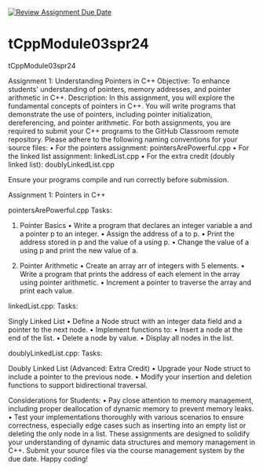 [![Review Assignment Due Date](https://classroom.github.com/assets/deadline-readme-button-24ddc0f5d75046c5622901739e7c5dd533143b0c8e959d652212380cedb1ea36.svg)](https://classroom.github.com/a/qRwyu5zC)
# tCppModule03spr24
tCppModule03spr24

Assignment 1: Understanding Pointers in C++
Objective: To enhance students' understanding of pointers, memory addresses, and pointer arithmetic in C++.
Description:
In this assignment, you will explore the fundamental concepts of pointers in C++. You will write programs that demonstrate the use of pointers, including pointer initialization, dereferencing, and pointer arithmetic.
For both assignments, you are required to submit your C++ programs to the GitHub Classroom remote repository. Please adhere to the following naming conventions for your source files:
•	For the pointers assignment: pointersArePowerful.cpp
•	For the linked list assignment: linkedList.cpp
•	For the extra credit (doubly linked list): doublyLinkedList.cpp

Ensure your programs compile and run correctly before submission. 

Assignment 1: Pointers in C++

pointersArePowerful.cpp Tasks:

1.	Pointer Basics
•	Write a program that declares an integer variable a and a pointer p to an integer.
•	Assign the address of a to p.
•	Print the address stored in p and the value of a using p.
•	Change the value of a using p and print the new value of a.

2.	Pointer Arithmetic
•	Create an array arr of integers with 5 elements.
•	Write a program that prints the address of each element in the array using pointer arithmetic.
•	Increment a pointer to traverse the array and print each value.

linkedList.cpp: Tasks:

Singly Linked List
•	Define a Node struct with an integer data field and a pointer to the next node.
•	Implement functions to:
•	Insert a node at the end of the list.
•	Delete a node by value.
•	Display all nodes in the list.

doublyLinkedList.cpp: Tasks:

Doubly Linked List (Advanced: Extra Credit)
•	Upgrade your Node struct to include a pointer to the previous node.
•	Modify your insertion and deletion functions to support bidirectional traversal.

Considerations for Students:
•	Pay close attention to memory management, including proper deallocation of dynamic memory to prevent memory leaks.
•	Test your implementations thoroughly with various scenarios to ensure correctness, especially edge cases such as inserting into an empty list or deleting the only node in a list.
These assignments are designed to solidify your understanding of dynamic data structures and memory management in C++. Submit your source files via the course management system by the due date. Happy coding!

